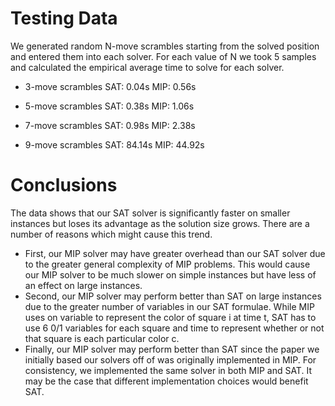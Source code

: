 # Testing Data
We generated random N-move scrambles starting from the solved position and entered them into each solver.
For each value of N we took 5 samples and calculated the empirical average time to solve for each solver.

- 3-move scrambles
    SAT: 0.04s
    MIP: 0.56s

- 5-move scrambles
    SAT: 0.38s
    MIP: 1.06s

- 7-move scrambles
    SAT: 0.98s
    MIP: 2.38s

- 9-move scrambles
    SAT: 84.14s
    MIP: 44.92s

# Conclusions
The data shows that our SAT solver is significantly faster on smaller instances but loses its advantage as the solution size grows.
There are a number of reasons which might cause this trend.
- First, our MIP solver may have greater overhead than our SAT solver due to the greater general complexity of MIP problems.
This would cause our MIP solver to be much slower on simple instances but have less of an effect on large instances.
- Second, our MIP solver may perform better than SAT on large instances due to the greater number of variables in our SAT formulae.
While MIP uses on variable to represent the color of square i at time t, SAT has to use 6 0/1 variables for each square and time to represent whether or not that square is each particular color c.
- Finally, our MIP solver may perform better than SAT since the paper we initially based our solvers off of was originally implemented in MIP.
For consistency, we implemented the same solver in both MIP and SAT.
It may be the case that different implementation choices would benefit SAT.
